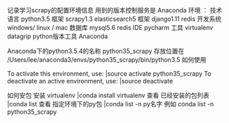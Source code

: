 记录学习scrapy的配置环境信息
用到的版本控制服务是 Anaconda
环境 ：
技术语言 python3.5
框架 scrapy1.3 elasticsearch5
框架 django1.11 redis
开发系统 windows/ linux / mac
数据库 mysql5.6 redis
IDE pycharm
工具 virtualenv datagrip
python版本工具 Anaconda

Anaconda下的python3.5.4的名称 python35_scrapy
存放位置在 /Users/lee/anaconda3/envs/python35_scrapy/bin/python3.5
如何使用

To activate this environment, use:
|source activate python35_scrapy
To deactivate an active environment, use:
|source deactivate

如何安包
安装 virtualenv
|conda install virtualenv
查看 已经安装的包列表
|conda list
查看 指定环境下的py包
|conda list -n py名字
例如 conda list -n python35_scrapy
